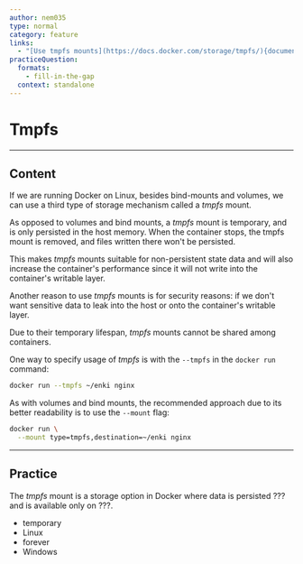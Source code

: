 ```yaml
---
author: nem035
type: normal
category: feature
links:
  - "[Use tmpfs mounts](https://docs.docker.com/storage/tmpfs/){documentation}"
practiceQuestion:
  formats:
    - fill-in-the-gap
  context: standalone
---
```


# Tmpfs

---

## Content

If we are running Docker on Linux, besides bind-mounts and volumes, we can use a third type of storage mechanism called a _tmpfs_ mount.

As opposed to volumes and bind mounts, a _tmpfs_ mount is temporary, and is only persisted in the host memory. When the container stops, the tmpfs mount is removed, and files written there won't be persisted.

This makes _tmpfs_ mounts suitable for non-persistent state data and will also increase the container's performance since it will not write into the container's writable layer.

Another reason to use _tmpfs_ mounts is for security reasons: if we don't want sensitive data to leak into the host or onto the container's writable layer.

Due to their temporary lifespan, _tmpfs_ mounts cannot be shared among containers.

One way to specify usage of _tmpfs_ is with the `--tmpfs` in the `docker run` command:

```bash
docker run --tmpfs ~/enki nginx
```

As with volumes and bind mounts, the recommended approach due to its better readability is to use the `--mount` flag:

```bash
docker run \
  --mount type=tmpfs,destination=~/enki nginx
```

---

## Practice

The _tmpfs_ mount is a storage option in Docker where data is persisted ??? and is available only on ???.

- temporary
- Linux
- forever
- Windows
